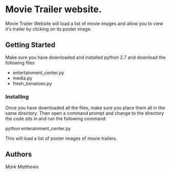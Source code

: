 # Movie Trailer website.

Movie Trailer Website will load a list of movie images and allow you to view it's trailer by clicking on its poster image.

## Getting Started

Make sure you have downloaded and installed python 2.7 and download the following files 

* entertainment_center.py
* media.py
* fresh_tomatoes.py 

### Installing

Once you have downloaded all the files, make sure you place them all in the same directory. Then open a command prompt and change to the directory the code sits in and run the following command:

python enterainment_center.py

This will load a list of poster images of movie trailers.

## Authors

*Mark Matthews*

